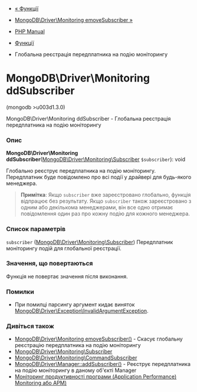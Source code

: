 - [« Функції](ref.monitoring.functions.md)
- [MongoDB\Driver\MonitoringemoveSubscriber
»](function.mongodb.driver.monitoring.removesubscriber.md)

- [PHP Manual](index.md)
- [Функції](ref.monitoring.functions.md)
- Глобальна реєстрація передплатника на подію моніторингу

# MongoDB\Driver\Monitoring ddSubscriber

(mongodb \>u003d1.3.0)

MongoDB\Driver\Monitoring ddSubscriber - Глобальна реєстрація
передплатника на подію моніторингу

### Опис

**MongoDB\Driver\Monitoring ddSubscriber**([MongoDB\Driver\Monitoring\Subscriber](class.mongodb-driver-monitoring-subscriber.md)
`$subscriber`): void

Глобально реєструє передплатника на подію моніторингу. Передплатник
буде повідомлено про всі події у драйвері для будь-якого менеджера.

> **Примітка**: Якщо `subscriber` вже зареєстровано глобально,
функція відпрацює без результату. Якщо `subscriber` також
> зареєстровано з одним або декількома менеджерами, він все одно
> отримає повідомлення один раз про кожну подію для кожного менеджера.

### Список параметрів

`subscriber` ([MongoDB\Driver\Monitoring\Subscriber](class.mongodb-driver-monitoring-subscriber.md))
Передплатник моніторингу подій для глобальної реєстрації.

### Значення, що повертаються

Функція не повертає значення після виконання.

### Помилки

- При помилці парсингу аргумент кидає виняток
[MongoDB\Driver\Exception\InvalidArgumentException](class.mongodb-driver-exception-invalidargumentexception.md).

### Дивіться також

- [MongoDB\Driver\MonitoringemoveSubscriber()](function.mongodb.driver.monitoring.removesubscriber.md) -
Скасує глобальну реєстрацію передплатника на подію моніторингу
- [MongoDB\Driver\Monitoring\Subscriber](class.mongodb-driver-monitoring-subscriber.md)
- [MongoDB\Driver\Monitoring\CommandSubscriber](class.mongodb-driver-monitoring-commandsubscriber.md)
- [MongoDB\Driver\Manager::addSubscriber()](mongodb-driver-manager.addsubscriber.md) -
Реєструє передплатника на подію моніторингу в даному об'єкті
Manager
- [Моніторинг продуктивності програми (Application Performance)
Monitoring або APM)](mongodb.tutorial.apm.md)
